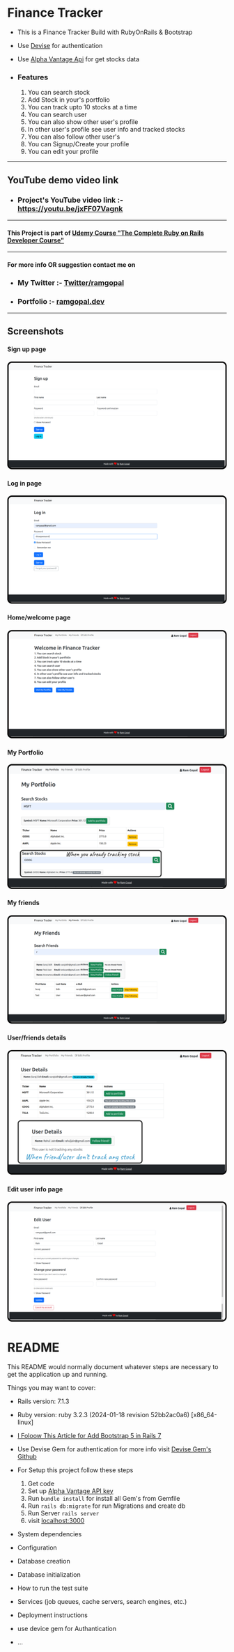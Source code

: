 # Finance Tracker

- This is a Finance Tracker Build with RubyOnRails & Bootstrap
- Use [Devise](https://github.com/heartcombo/devise) for authentication
- Use [Alpha Vantage Api](https://www.alphavantage.co/support/) for get stocks data

- ### Features
  1. You can search stock
  2. Add Stock in your's portfolio
  3. You can track upto 10 stocks at a time
  4. You can search user
  5. You can also show other user's profile
  6. In other user's profile see user info and tracked stocks
  7. You can also follow other user's
  8. You can Signup/Create your profile
  9. You can edit your profile

---
## YouTube demo video link 

 - ### Project's YouTube video link :- https://youtu.be/jxFF07Vagnk
---

#### This Project is part of [Udemy Course "The Complete Ruby on Rails Developer Course"](https://www.udemy.com/course/the-complete-ruby-on-rails-developer-course/)

---

#### For more info OR suggestion contact me on

- ### My Twitter :- <a href="https://twitter.com/ramgopalsiddh1/"> Twitter/ramgopal </a>

- ### Portfolio :- <a href="https://ramgopal.dev/">ramgopal.dev</a>
---


## Screenshots

#### Sign up page
  <img src="screenshots/1_signup_form.png">

#### Log in page
  <img src="screenshots/2_login_form.png">

#### Home/welcome page
  <img src="screenshots/3_home.png">

#### My Portfolio
  <img src="screenshots/4_my_portfolio.png">

#### My friends
  <img src="screenshots/5_my_friends.png">

#### User/friends details
  <img src="screenshots/6_userdetails.png">

#### Edit user info page
  <img src="screenshots/7_edit_user.png">



# README

This README would normally document whatever steps are necessary to get the
application up and running.

Things you may want to cover:

* Rails version: 7.1.3

* Ruby version: ruby 3.2.3 (2024-01-18 revision 52bb2ac0a6) [x86_64-linux]

* [I Foloow This Article for Add Bootstrap 5 in Rails 7  ](https://medium.com/@pietropugliesi/javascript-bootstrap-asset-bundling-in-ruby-on-rails-7-3640a220f2ce)

* Use Devise Gem for authentication for more info visit [Devise Gem's Github](https://github.com/heartcombo/devise)

* For Setup this project follow these steps
  1. Get code 
  2. Set up [Alpha Vantage API key](https://www.alphavantage.co/support/#api-key)
  3. Run `bundle install` for install all Gem's from Gemfile
  4. Run `rails db:migrate` for run Migrations and create db
  5. Run Server `rails server`
  6. visit [localhost:3000](http://127.0.0.1:3000) 

* System dependencies

* Configuration

* Database creation

* Database initialization

* How to run the test suite

* Services (job queues, cache servers, search engines, etc.)

* Deployment instructions


* use device gem for Authantication

* ...
